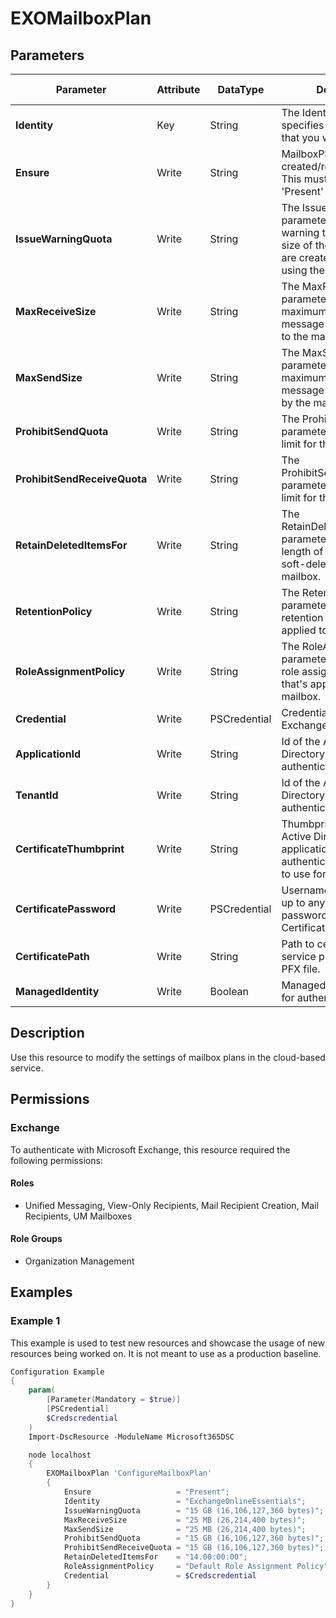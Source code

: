 ﻿# EXOMailboxPlan

## Parameters

| Parameter | Attribute | DataType | Description | Allowed Values |
| --- | --- | --- | --- | --- |
| **Identity** | Key | String | The Identity parameter specifies the Mailbox Plan that you want to modify. | |
| **Ensure** | Write | String | MailboxPlans cannot be created/removed in O365.  This must be set to 'Present' | `Present` |
| **IssueWarningQuota** | Write | String | The IssueWarningQuota parameter specifies the warning threshold for the size of the mailboxes that are created or enabled using the mailbox plan. | |
| **MaxReceiveSize** | Write | String | The MaxReceiveSize parameter specifies the maximum size of a message that can be sent to the mailbox. | |
| **MaxSendSize** | Write | String | The MaxSendSize parameter specifies the maximum size of a message that can be sent by the mailbox. | |
| **ProhibitSendQuota** | Write | String | The ProhibitSendQuota parameter specifies a size limit for the mailbox. | |
| **ProhibitSendReceiveQuota** | Write | String | The ProhibitSendReceiveQuota parameter specifies a size limit for the mailbox. | |
| **RetainDeletedItemsFor** | Write | String | The RetainDeletedItemsFor parameter specifies the length of time to keep soft-deleted items for the mailbox. | |
| **RetentionPolicy** | Write | String | The RetentionPolicy parameter specifies the retention policy that's applied to the mailbox. | |
| **RoleAssignmentPolicy** | Write | String | The RoleAssignmentPolicy parameter specifies the role assignment policy that's applied to the mailbox. | |
| **Credential** | Write | PSCredential | Credentials of the Exchange Global Admin | |
| **ApplicationId** | Write | String | Id of the Azure Active Directory application to authenticate with. | |
| **TenantId** | Write | String | Id of the Azure Active Directory tenant used for authentication. | |
| **CertificateThumbprint** | Write | String | Thumbprint of the Azure Active Directory application's authentication certificate to use for authentication. | |
| **CertificatePassword** | Write | PSCredential | Username can be made up to anything but password will be used for CertificatePassword | |
| **CertificatePath** | Write | String | Path to certificate used in service principal usually a PFX file. | |
| **ManagedIdentity** | Write | Boolean | Managed ID being used for authentication. | |

## Description

Use this resource to modify the settings of mailbox plans in the cloud-based service.

## Permissions

### Exchange

To authenticate with Microsoft Exchange, this resource required the following permissions:

#### Roles

- Unified Messaging, View-Only Recipients, Mail Recipient Creation, Mail Recipients, UM Mailboxes

#### Role Groups

- Organization Management

## Examples

### Example 1

This example is used to test new resources and showcase the usage of new resources being worked on.
It is not meant to use as a production baseline.

```powershell
Configuration Example
{
    param(
        [Parameter(Mandatory = $true)]
        [PSCredential]
        $Credscredential
    )
    Import-DscResource -ModuleName Microsoft365DSC

    node localhost
    {
        EXOMailboxPlan 'ConfigureMailboxPlan'
        {
            Ensure                   = "Present";
            Identity                 = "ExchangeOnlineEssentials";
            IssueWarningQuota        = "15 GB (16,106,127,360 bytes)";
            MaxReceiveSize           = "25 MB (26,214,400 bytes)";
            MaxSendSize              = "25 MB (26,214,400 bytes)";
            ProhibitSendQuota        = "15 GB (16,106,127,360 bytes)";
            ProhibitSendReceiveQuota = "15 GB (16,106,127,360 bytes)"; # Updated Property
            RetainDeletedItemsFor    = "14.00:00:00";
            RoleAssignmentPolicy     = "Default Role Assignment Policy";
            Credential               = $Credscredential
        }
    }
}
```

